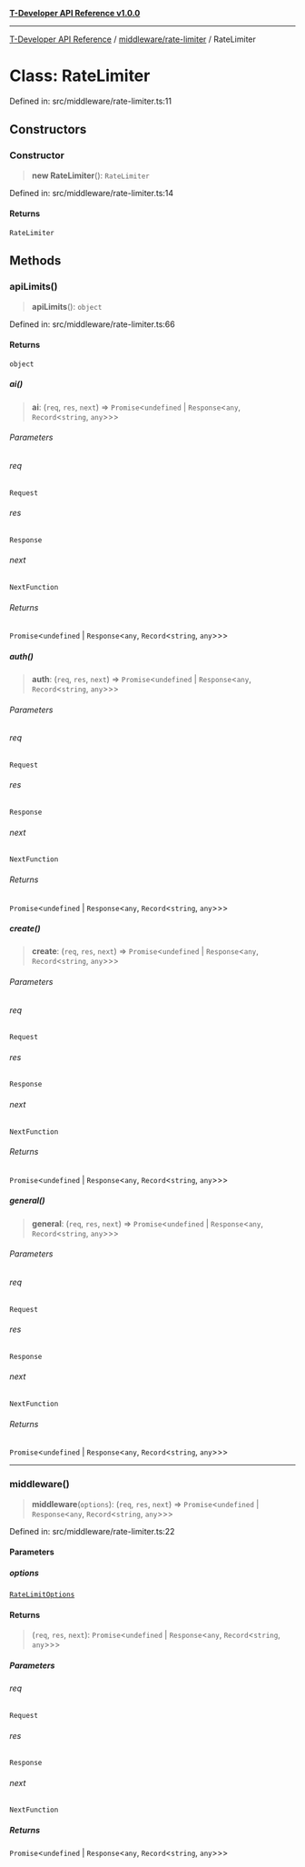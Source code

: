 [**T-Developer API Reference v1.0.0**](../../../README.md)

***

[T-Developer API Reference](../../../modules.md) / [middleware/rate-limiter](../README.md) / RateLimiter

# Class: RateLimiter

Defined in: src/middleware/rate-limiter.ts:11

## Constructors

### Constructor

> **new RateLimiter**(): `RateLimiter`

Defined in: src/middleware/rate-limiter.ts:14

#### Returns

`RateLimiter`

## Methods

### apiLimits()

> **apiLimits**(): `object`

Defined in: src/middleware/rate-limiter.ts:66

#### Returns

`object`

##### ai()

> **ai**: (`req`, `res`, `next`) => `Promise`\<`undefined` \| `Response`\<`any`, `Record`\<`string`, `any`\>\>\>

###### Parameters

###### req

`Request`

###### res

`Response`

###### next

`NextFunction`

###### Returns

`Promise`\<`undefined` \| `Response`\<`any`, `Record`\<`string`, `any`\>\>\>

##### auth()

> **auth**: (`req`, `res`, `next`) => `Promise`\<`undefined` \| `Response`\<`any`, `Record`\<`string`, `any`\>\>\>

###### Parameters

###### req

`Request`

###### res

`Response`

###### next

`NextFunction`

###### Returns

`Promise`\<`undefined` \| `Response`\<`any`, `Record`\<`string`, `any`\>\>\>

##### create()

> **create**: (`req`, `res`, `next`) => `Promise`\<`undefined` \| `Response`\<`any`, `Record`\<`string`, `any`\>\>\>

###### Parameters

###### req

`Request`

###### res

`Response`

###### next

`NextFunction`

###### Returns

`Promise`\<`undefined` \| `Response`\<`any`, `Record`\<`string`, `any`\>\>\>

##### general()

> **general**: (`req`, `res`, `next`) => `Promise`\<`undefined` \| `Response`\<`any`, `Record`\<`string`, `any`\>\>\>

###### Parameters

###### req

`Request`

###### res

`Response`

###### next

`NextFunction`

###### Returns

`Promise`\<`undefined` \| `Response`\<`any`, `Record`\<`string`, `any`\>\>\>

***

### middleware()

> **middleware**(`options`): (`req`, `res`, `next`) => `Promise`\<`undefined` \| `Response`\<`any`, `Record`\<`string`, `any`\>\>\>

Defined in: src/middleware/rate-limiter.ts:22

#### Parameters

##### options

[`RateLimitOptions`](../interfaces/RateLimitOptions.md)

#### Returns

> (`req`, `res`, `next`): `Promise`\<`undefined` \| `Response`\<`any`, `Record`\<`string`, `any`\>\>\>

##### Parameters

###### req

`Request`

###### res

`Response`

###### next

`NextFunction`

##### Returns

`Promise`\<`undefined` \| `Response`\<`any`, `Record`\<`string`, `any`\>\>\>
